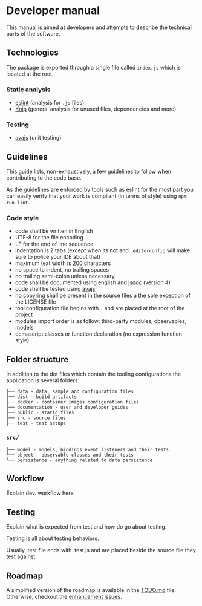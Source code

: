 # Developer manual

This manual is aimed at developers and attempts to describe the technical parts of the software.

## Technologies

The package is exported through a single file called `index.js` which is located at the root.

### Static analysis

- [eslint](https://github.com/eslint/eslint) (analysis for `.js` files)
- [Knip](https://github.com/webpro-nl/knip) (general analysis for unused files, dependencies and more)

### Testing

- [avajs](https://github.com/avajs/ava) (unit testing)

## Guidelines

This guide lists, non-exhaustively, a few guidelines to follow when contributing to the code base.

As the guidelines are enforced by tools such as [eslint](https://github.com/eslint/eslint) for the most part you can easily verify that your work is compliant (in terms of style) using `npm run lint`.

### Code style

- code shall be written in English
- UTF-8 for the file encoding
- LF for the end of line sequence
- indentation is 2 tabs (except when its not and `.editorconfig` will make sure to police your IDE about that)
- maximum text width is 200 characters
- no space to indent, no trailing spaces
- no trailing semi-colon unless necessary
- code shall be documented using english and [jsdoc](https://github.com/jsdoc/jsdoc) (version 4)
- code shall be tested using [avajs](https://github.com/avajs/ava)
- no copyring shall be present in the source files a the sole exception of the LICENSE file
- tool configuration file begins with `.` and are placed at the root of the project
- modules import order is as follow: third-party modules, observables, models
- ecmascript classes or function declaration (no expression function style)

## Folder structure

In addition to the dot files which contain the tooling configurations the application is several folders:

```
├── data - data, sample and configuration files
├── dist - build artifacts
├── docker - container images configuration files
├── documentation - user and developer guides
├── public - static files
├── src - source files
├── test - test setups
```

### `src/`

```
├── model - models, bindings event listeners and their tests
└── object - observable classes and their tests
└── persistence - anything related to data persistence
```

## Workflow

Explain dev. workflow here

## Testing

Explain what is expected from test and how do go about testing.

Testing is all about testing behaviors.

Usually, test file ends with .test.js and are placed beside the source file they test against.

## Roadmap

A simplified version of the roadmap is available in the [TODO.md](../TODO.md) file. Otherwise, checkout the [enhancement issues](https://github.com/thoughtsunificator/bookmarks-document/labels/enhancement).
